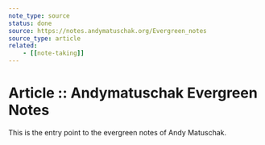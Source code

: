 ```yaml
---
note_type: source
status: done
source: https://notes.andymatuschak.org/Evergreen_notes
source_type: article
related:
    - [[note-taking]]
---
```


# Article :: Andymatuschak Evergreen Notes

This is the entry point to the evergreen notes of Andy Matuschak.
